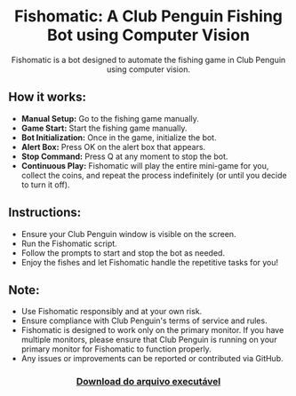 <h1 align="center"> Fishomatic: A Club Penguin Fishing Bot using Computer Vision </h1>

<p align="center">Fishomatic is a bot designed to automate the fishing game in Club Penguin using computer vision.</p>

## **How it works:**
- **Manual Setup:** Go to the fishing game manually.<br>
- **Game Start:** Start the fishing game manually.<br>
- **Bot Initialization:** Once in the game, initialize the bot.<br>
- **Alert Box:** Press OK on the alert box that appears.<br>
- **Stop Command:** Press Q at any moment to stop the bot.<br>
- **Continuous Play:** Fishomatic will play the entire mini-game for you, collect the coins, and repeat the process indefinitely (or until you decide to turn it off).

## **Instructions:**
- Ensure your Club Penguin window is visible on the screen.<br>
- Run the Fishomatic script.<br>
- Follow the prompts to start and stop the bot as needed.<br>
- Enjoy the fishes and let Fishomatic handle the repetitive tasks for you!<br>
## **Note:**
- Use Fishomatic responsibly and at your own risk.<br>
- Ensure compliance with Club Penguin's terms of service and rules.<br>
- Fishomatic is designed to work only on the primary monitor. If you have multiple monitors, please ensure that Club Penguin is running on your primary monitor for Fishomatic to function properly.<br>
- Any issues or improvements can be reported or contributed via GitHub.

<div align="center">
  <h3>
  <a href="https://mega.nz/folder/rkJQXRoI#w2UAo9quYIJSZnmEBqo_Jw">Download do arquivo executável</a>
  </h3>
</div>
